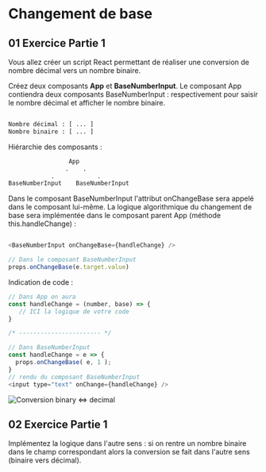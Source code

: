 # Changement de base

## 01 Exercice Partie 1 

Vous allez créer un script React permettant de réaliser une conversion de nombre décimal vers un nombre binaire. 

Créez deux composants **App** et **BaseNumberInput**. Le composant App contiendra deux composants BaseNumberInput : respectivement pour saisir le nombre décimal et afficher le nombre binaire.

```txt

Nombre décimal : [ ... ]
Nombre binaire : [ ... ]

```

Hiérarchie des composants :

```txt
                 App
                .    .
            .            .
BaseNumberInput    BaseNumberInput
```

Dans le composant BaseNumberInput l'attribut onChangeBase sera appelé dans le composant lui-même. La logique algorithmique du changement de base sera implémentée dans le composant parent App (méthode this.handleChange) :

```js

<BaseNumberInput onChangeBase={handleChange} />

// Dans le composant BaseNumberInput
props.onChangeBase(e.target.value)

```

Indication de code :

```js
// Dans App on aura
const handleChange = (number, base) => {
   // ICI la logique de votre code
}

/* ----------------------- */

// Dans BaseNumberInput
const handleChange = e => {
  props.onChangeBase( e, 1 );
}
// rendu du composant BaseNumberInput
<input type="text" onChange={handleChange} />
```

![Conversion binary <=> decimal](./images/decimal_binary.png)

## 02 Exercice Partie 1 

Implémentez la logique dans l'autre sens : si on rentre un nombre binaire dans le champ correspondant alors la conversion se fait dans l'autre sens (binaire vers décimal).